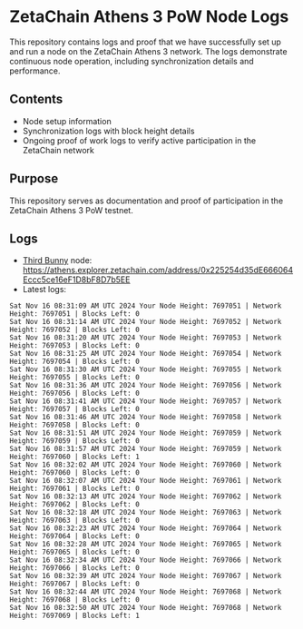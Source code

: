 # ZetaChain Athens 3 PoW Node Logs
This repository contains logs and proof that we have successfully set up and run a node on the ZetaChain Athens 3 network. The logs demonstrate continuous node operation, including synchronization details and performance.

## Contents
- Node setup information
- Synchronization logs with block height details
- Ongoing proof of work logs to verify active participation in the ZetaChain network

## Purpose
This repository serves as documentation and proof of participation in the ZetaChain Athens 3 PoW testnet.

## Logs

- [Third Bunny](https://thirdbunny.xyz/) node: https://athens.explorer.zetachain.com/address/0x225254d35dE666064Eccc5ce16eF1D8bF8D7b5EE
- Latest logs:
```
Sat Nov 16 08:31:09 AM UTC 2024 Your Node Height: 7697051 | Network Height: 7697051 | Blocks Left: 0
Sat Nov 16 08:31:14 AM UTC 2024 Your Node Height: 7697052 | Network Height: 7697052 | Blocks Left: 0
Sat Nov 16 08:31:20 AM UTC 2024 Your Node Height: 7697053 | Network Height: 7697053 | Blocks Left: 0
Sat Nov 16 08:31:25 AM UTC 2024 Your Node Height: 7697054 | Network Height: 7697054 | Blocks Left: 0
Sat Nov 16 08:31:30 AM UTC 2024 Your Node Height: 7697055 | Network Height: 7697055 | Blocks Left: 0
Sat Nov 16 08:31:36 AM UTC 2024 Your Node Height: 7697056 | Network Height: 7697056 | Blocks Left: 0
Sat Nov 16 08:31:41 AM UTC 2024 Your Node Height: 7697057 | Network Height: 7697057 | Blocks Left: 0
Sat Nov 16 08:31:46 AM UTC 2024 Your Node Height: 7697058 | Network Height: 7697058 | Blocks Left: 0
Sat Nov 16 08:31:51 AM UTC 2024 Your Node Height: 7697059 | Network Height: 7697059 | Blocks Left: 0
Sat Nov 16 08:31:57 AM UTC 2024 Your Node Height: 7697059 | Network Height: 7697060 | Blocks Left: 1
Sat Nov 16 08:32:02 AM UTC 2024 Your Node Height: 7697060 | Network Height: 7697060 | Blocks Left: 0
Sat Nov 16 08:32:07 AM UTC 2024 Your Node Height: 7697061 | Network Height: 7697061 | Blocks Left: 0
Sat Nov 16 08:32:13 AM UTC 2024 Your Node Height: 7697062 | Network Height: 7697062 | Blocks Left: 0
Sat Nov 16 08:32:18 AM UTC 2024 Your Node Height: 7697063 | Network Height: 7697063 | Blocks Left: 0
Sat Nov 16 08:32:23 AM UTC 2024 Your Node Height: 7697064 | Network Height: 7697064 | Blocks Left: 0
Sat Nov 16 08:32:28 AM UTC 2024 Your Node Height: 7697065 | Network Height: 7697065 | Blocks Left: 0
Sat Nov 16 08:32:34 AM UTC 2024 Your Node Height: 7697066 | Network Height: 7697066 | Blocks Left: 0
Sat Nov 16 08:32:39 AM UTC 2024 Your Node Height: 7697067 | Network Height: 7697067 | Blocks Left: 0
Sat Nov 16 08:32:44 AM UTC 2024 Your Node Height: 7697068 | Network Height: 7697068 | Blocks Left: 0
Sat Nov 16 08:32:50 AM UTC 2024 Your Node Height: 7697068 | Network Height: 7697069 | Blocks Left: 1
```
